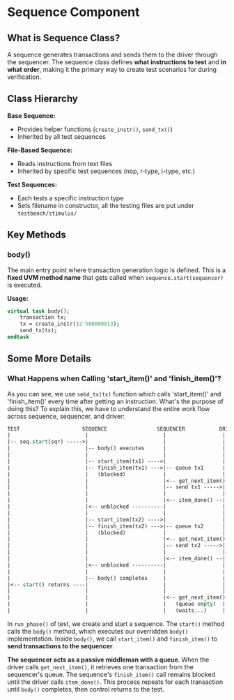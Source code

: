 # Sequence Component

## What is Sequence Class?
A sequence generates transactions and sends them to the driver through the sequencer. The sequence class defines **what instructions to test** and **in what order**, making it the primary way to create test scenarios for during verification.

## Class Hierarchy

**Base Sequence:**
- Provides helper functions (`create_instr()`, `send_tx()`)
- Inherited by all test sequences

**File-Based Sequence:**
- Reads instructions from text files
- Inherited by specific test sequences (nop, r-type, i-type, etc.)

**Test Sequences:**
- Each tests a specific instruction type
- Sets filename in constructor, all the testing files are put under `testbench/stimulus/`

## Key Methods

### body()
The main entry point where transaction generation logic is defined. This is a **fixed UVM method name** that gets called when `sequence.start(sequencer)` is executed.

**Usage:**
```systemverilog
virtual task body();
    transaction tx;
    tx = create_instr(32'h00000013);
    send_tx(tx);
endtask
```

## Some More Details

### What Happens when Calling 'start_item()' and 'finish_item()'?

As you can see, we use `sebd_tx(tx)` function which calls 'start_item()' and 'finish_item()' every time after getting an instruction. What's the purpose of doing this? To explain this, we have to understand the entire work flow across sequence, sequencer, and driver: 

```systemverilog
TEST                    SEQUENCE                SEQUENCER           DRIVER
|                        |                        |                  |
|-- seq.start(sqr) ----->|                        |                  |
|                        |-- body() executes      |                  |
|                        |                        |                  |
|                        |-- start_item(tx1) ---->|                  |
|                        |-- finish_item(tx1) --->|-- queue tx1      |
|                        |   (blocked)            |                  |
|                        |                        |<-- get_next_item()|
|                        |                        |-- send tx1 ----->|
|                        |                        |                  |-- drive tx1
|                        |                        |<-- item_done() --|
|                        |<-- unblocked ----------|                  |
|                        |                        |                  |
|                        |-- start_item(tx2) ---->|                  |
|                        |-- finish_item(tx2) --->|-- queue tx2      |
|                        |   (blocked)            |                  |
|                        |                        |<-- get_next_item()|
|                        |                        |-- send tx2 ----->|
|                        |                        |                  |-- drive tx2
|                        |                        |<-- item_done() --|
|                        |<-- unblocked ----------|                  |
|                        |                        |                  |
|                        |-- body() completes     |                  |
|<-- start() returns ----|                        |                  |
|                        |                        |                  |
|                        |                        |<-- get_next_item()|
|                        |                        |   (queue empty)  |
|                        |                        |   (waits...)     |
```

In `run_phase()` of test, we create and start a sequence. The `start()` method calls the `body()` method, which executes our overridden `body()` implementation. Inside `body()`, we call `start_item()` and `finish_item()` to **send transactions to the sequencer**.

**The sequencer acts as a passive middleman with a queue**. When the driver calls `get_next_item()`, it retrieves one transaction from the sequencer's queue. The sequence's `finish_item()` call remains blocked until the driver calls `item_done()`. This process repeats for each transaction until `body()` completes, then control returns to the test.